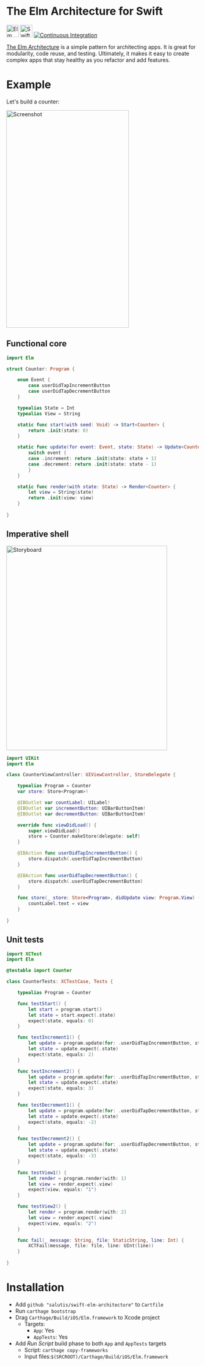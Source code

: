 # The Elm Architecture for Swift

<a href="http://elm-lang.org"><img src="Images/Logo-Elm.png" width="32" height="32" alt="Elm Logo"/></a>
<a href="https://swift.org"><img src="Images/Logo-Swift.png" width="32" height="32" alt="Swift Logo"/></a>
<a href="https://dashboard.buddybuild.com/apps/583f5837a72f6501008044ab/build/latest"><img src="https://dashboard.buddybuild.com/api/statusImage?appID=583f5837a72f6501008044ab&branch=master&build=latest" alt="Continuous Integration"/></a>

[The Elm Architecture](https://guide.elm-lang.org/architecture/) is a simple pattern for architecting apps. It is great for modularity, code reuse, and testing. Ultimately, it makes it easy to create complex apps that stay healthy as you refactor and add features.

# Example

Let's build a counter:

<img src="Images/Screenshot.png" width="321" height="569" alt="Screenshot"/>

## Functional core

```swift
import Elm

struct Counter: Program {

    enum Event {
        case userDidTapIncrementButton
        case userDidTapDecrementButton
    }

    typealias State = Int
    typealias View = String

    static func start(with seed: Void) -> Start<Counter> {
        return .init(state: 0)
    }

    static func update(for event: Event, state: State) -> Update<Counter> {
        switch event {
        case .increment: return .init(state: state + 1)
        case .decrement: return .init(state: state - 1)
        }
    }

    static func render(with state: State) -> Render<Counter> {
        let view = String(state)
        return .init(view: view)
    }
    
}
```

## Imperative shell

<img src="Images/Storyboard.png" width="421" height="535" alt="Storyboard"/>

```swift
import UIKit
import Elm

class CounterViewController: UIViewController, StoreDelegate {

    typealias Program = Counter
    var store: Store<Program>!

    @IBOutlet var countLabel: UILabel!
    @IBOutlet var incrementButton: UIBarButtonItem!
    @IBOutlet var decrementButton: UIBarButtonItem!

    override func viewDidLoad() {
        super.viewDidLoad()
        store = Counter.makeStore(delegate: self)
    }

    @IBAction func userDidTapIncrementButton() {
        store.dispatch(.userDidTapIncrementButton)
    }

    @IBAction func userDidTapDecrementButton() {
        store.dispatch(.userDidTapDecrementButton)
    }

    func store(_ store: Store<Program>, didUpdate view: Program.View) {
        countLabel.text = view
    }
    
}
```

## Unit tests

```swift
import XCTest
import Elm

@testable import Counter

class CounterTests: XCTestCase, Tests {

    typealias Program = Counter

    func testStart() {
        let start = program.start()
        let state = start.expect(.state)
        expect(state, equals: 0)
    }

    func testIncrement1() {
        let update = program.update(for: .userDidTapIncrementButton, state: 1)
        let state = update.expect(.state)
        expect(state, equals: 2)
    }

    func testIncrement2() {
        let update = program.update(for: .userDidTapIncrementButton, state: 2)
        let state = update.expect(.state)
        expect(state, equals: 3)
    }

    func testDecrement1() {
        let update = program.update(for: .userDidTapDecrementButton, state: -1)
        let state = update.expect(.state)
        expect(state, equals: -2)
    }

    func testDecrement2() {
        let update = program.update(for: .userDidTapDecrementButton, state: -2)
        let state = update.expect(.state)
        expect(state, equals: -3)
    }

    func testView1() {
        let render = program.render(with: 1)
        let view = render.expect(.view)
        expect(view, equals: "1")
    }

    func testView2() {
        let render = program.render(with: 2)
        let view = render.expect(.view)
        expect(view, equals: "2")
    }

    func fail(_ message: String, file: StaticString, line: Int) {
        XCTFail(message, file: file, line: UInt(line))
    }
    
}
```

# Installation

* Add `github "salutis/swift-elm-architecture"` to `Cartfile`
* Run `carthage bootstrap`
* Drag `Carthage/Build/iOS/Elm.framework` to Xcode project
  * Targets:
    * `App`: Yes
    * `AppTests`: Yes
* Add _Run Script_ build phase to both `App` and `AppTests` targets
  * Script: `carthage copy-frameworks`
  * Input files:`$(SRCROOT)/Carthage/Build/iOS/Elm.framework`
